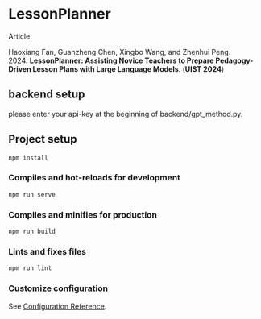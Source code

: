 # LessonPlanner

Article:

Haoxiang Fan, Guanzheng Chen, Xingbo Wang, and Zhenhui Peng. 2024. **LessonPlanner: Assisting Novice Teachers to Prepare Pedagogy-Driven Lesson Plans with Large Language Models**. (**UIST 2024**)

## backend setup

please enter your api-key at the beginning of backend/gpt_method.py.

## Project setup

```
npm install
```

### Compiles and hot-reloads for development

```
npm run serve
```

### Compiles and minifies for production

```
npm run build
```

### Lints and fixes files

```
npm run lint
```

### Customize configuration

See [Configuration Reference](https://cli.vuejs.org/config/).
